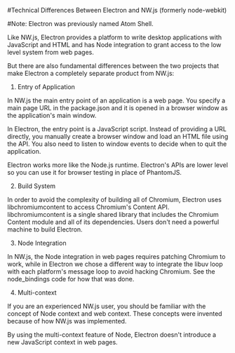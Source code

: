 #Technical Differences Between Electron and NW.js (formerly node-webkit)

#Note: Electron was previously named Atom Shell.

Like NW.js, Electron provides a platform to write desktop applications with JavaScript and HTML and has Node integration to grant access to the low level system from web pages.

But there are also fundamental differences between the two projects that make Electron a completely separate product from NW.js:

1. Entry of Application

In NW.js the main entry point of an application is a web page. You specify a main page URL in the package.json and it is opened in a browser window as the application's main window.

In Electron, the entry point is a JavaScript script. Instead of providing a URL directly, you manually create a browser window and load an HTML file using the API. You also need to listen to window events to decide when to quit the application.

Electron works more like the Node.js runtime. Electron's APIs are lower level so you can use it for browser testing in place of PhantomJS.

2. Build System

In order to avoid the complexity of building all of Chromium, Electron uses libchromiumcontent to access Chromium's Content API. libchromiumcontent is a single shared library that includes the Chromium Content module and all of its dependencies. Users don't need a powerful machine to build Electron.

3. Node Integration

In NW.js, the Node integration in web pages requires patching Chromium to work, while in Electron we chose a different way to integrate the libuv loop with each platform's message loop to avoid hacking Chromium. See the node_bindings code for how that was done.

4. Multi-context

If you are an experienced NW.js user, you should be familiar with the concept of Node context and web context. These concepts were invented because of how NW.js was implemented.

By using the multi-context feature of Node, Electron doesn't introduce a new JavaScript context in web pages.
